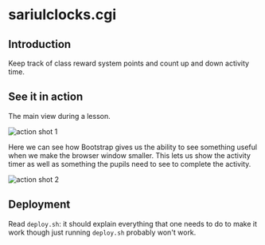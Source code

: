 # sariulclocks.cgi #

## Introduction ##

Keep track of class reward system points and count up and down
activity time.

## See it in action ##

The main view during a lesson.

![action shot 1](http://spw.sdf.org/tech/sariulclocks/inaction1.png)

Here we can see how Bootstrap gives us the ability to see something
useful when we make the browser window smaller.  This lets us show the
activity timer as well as something the pupils need to see to complete
the activity.

![action shot 2](http://spw.sdf.org/tech/sariulclocks/inaction2.png)

## Deployment ##

Read `deploy.sh`: it should explain everything that one needs to do to
make it work though just running `deploy.sh` probably won't work.
